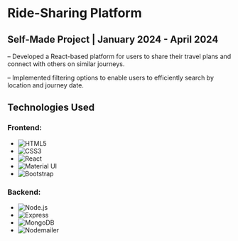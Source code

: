 # Ride-Sharing Platform

## Self-Made Project | January 2024 - April 2024

– Developed a React-based platform for users to share their travel plans and connect with others on similar journeys.

– Implemented filtering options to enable users to efficiently search by location and journey date.

## Technologies Used

### Frontend:

- ![HTML5](https://img.shields.io/badge/HTML5-E34F26?style=for-the-badge&logo=html5&logoColor=white)  
- ![CSS3](https://img.shields.io/badge/CSS3-1572B6?style=for-the-badge&logo=css3&logoColor=white)  
- ![React](https://img.shields.io/badge/React-61DAFB?style=for-the-badge&logo=react&logoColor=white)  
- ![Material UI](https://img.shields.io/badge/Material--UI-007FFF?style=for-the-badge&logo=mui&logoColor=white)  
- ![Bootstrap](https://img.shields.io/badge/Bootstrap-7952B3?style=for-the-badge&logo=bootstrap&logoColor=white)  

### Backend:

- ![Node.js](https://img.shields.io/badge/Node.js-339933?style=for-the-badge&logo=nodedotjs&logoColor=white)  
- ![Express](https://img.shields.io/badge/Express.js-000000?style=for-the-badge&logo=express&logoColor=white)  
- ![MongoDB](https://img.shields.io/badge/MongoDB-47A248?style=for-the-badge&logo=mongodb&logoColor=white)  
- ![Nodemailer](https://img.shields.io/badge/Nodemailer-007FFF?style=for-the-badge&logo=maildotru&logoColor=white)  
